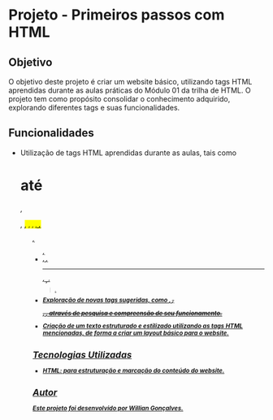 # Projeto - Primeiros passos com HTML

## Objetivo
O objetivo deste projeto é criar um website básico, utilizando tags HTML aprendidas durante as aulas práticas do Módulo 01 da trilha de HTML. O projeto tem como propósito consolidar o conhecimento adquirido, explorando diferentes tags e suas funcionalidades.

## Funcionalidades
- Utilização de tags HTML aprendidas durante as aulas, tais como <h1> até <h6>, <p>, <mark>, <small>, <i>, <u>, <strong>, <ol>, <ul>, <li>, <a>, <hr>, <sub>, <sup>, <blockquote>.
- Exploração de novas tags sugeridas, como <font>, <del>, <p>, <abbr>, através de pesquisa e compreensão de seu funcionamento.
- Criação de um texto estruturado e estilizado utilizando as tags HTML mencionadas, de forma a criar um layout básico para o website.

## Tecnologias Utilizadas
- HTML: para estruturação e marcação do conteúdo do website.

## Autor
Este projeto foi desenvolvido por Willian Gonçalves.
